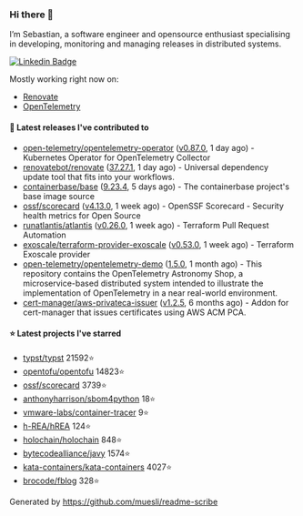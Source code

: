 ### Hi there 👋

I’m Sebastian, a software engineer and opensource enthusiast specialising in developing, monitoring and managing releases in distributed systems.

[![Linkedin Badge](https://img.shields.io/badge/-LinkedIn-blue?style=flat&logo=Linkedin&logoColor=white&link=https://www.linkedin.com/in/sebastian-poxhofer/)](https://www.linkedin.com/in/sebastian-poxhofer/)

Mostly working right now on:
- [Renovate](https://github.com/renovatebot/renovate)
- [OpenTelemetry](https://github.com/open-telemetry)



#### 🚀 Latest releases I've contributed to

- [open-telemetry/opentelemetry-operator](https://github.com/open-telemetry/opentelemetry-operator) ([v0.87.0](https://github.com/open-telemetry/opentelemetry-operator/releases/tag/v0.87.0), 1 day ago) - Kubernetes Operator for OpenTelemetry Collector
- [renovatebot/renovate](https://github.com/renovatebot/renovate) ([37.27.1](https://github.com/renovatebot/renovate/releases/tag/37.27.1), 1 day ago) - Universal dependency update tool that fits into your workflows.
- [containerbase/base](https://github.com/containerbase/base) ([9.23.4](https://github.com/containerbase/base/releases/tag/9.23.4), 5 days ago) - The containerbase project&#39;s base image source
- [ossf/scorecard](https://github.com/ossf/scorecard) ([v4.13.0](https://github.com/ossf/scorecard/releases/tag/v4.13.0), 1 week ago) - OpenSSF Scorecard - Security health metrics for Open Source
- [runatlantis/atlantis](https://github.com/runatlantis/atlantis) ([v0.26.0](https://github.com/runatlantis/atlantis/releases/tag/v0.26.0), 1 week ago) - Terraform Pull Request Automation
- [exoscale/terraform-provider-exoscale](https://github.com/exoscale/terraform-provider-exoscale) ([v0.53.0](https://github.com/exoscale/terraform-provider-exoscale/releases/tag/v0.53.0), 1 week ago) - Terraform Exoscale provider
- [open-telemetry/opentelemetry-demo](https://github.com/open-telemetry/opentelemetry-demo) ([1.5.0](https://github.com/open-telemetry/opentelemetry-demo/releases/tag/1.5.0), 1 month ago) - This repository contains the OpenTelemetry Astronomy Shop, a microservice-based distributed system intended to illustrate the implementation of OpenTelemetry in a near real-world environment.
- [cert-manager/aws-privateca-issuer](https://github.com/cert-manager/aws-privateca-issuer) ([v1.2.5](https://github.com/cert-manager/aws-privateca-issuer/releases/tag/v1.2.5), 6 months ago) - Addon for cert-manager that issues certificates using AWS ACM PCA.

#### ⭐ Latest projects I've starred

- [typst/typst](https://github.com/typst/typst) 21592⭐
- [opentofu/opentofu](https://github.com/opentofu/opentofu) 14823⭐
- [ossf/scorecard](https://github.com/ossf/scorecard) 3739⭐
- [anthonyharrison/sbom4python](https://github.com/anthonyharrison/sbom4python) 18⭐
- [vmware-labs/container-tracer](https://github.com/vmware-labs/container-tracer) 9⭐
- [h-REA/hREA](https://github.com/h-REA/hREA) 124⭐
- [holochain/holochain](https://github.com/holochain/holochain) 848⭐
- [bytecodealliance/javy](https://github.com/bytecodealliance/javy) 1574⭐
- [kata-containers/kata-containers](https://github.com/kata-containers/kata-containers) 4027⭐
- [brocode/fblog](https://github.com/brocode/fblog) 328⭐



Generated by https://github.com/muesli/readme-scribe
